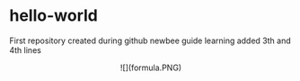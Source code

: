 # hello-world
First repository
created during github newbee guide learning
added 3th and 4th lines
<center>
![](formula.PNG)
 </center>